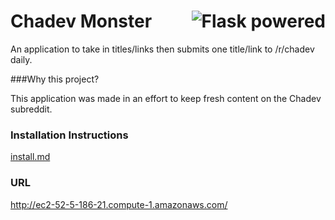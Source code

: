 # Chadev Monster <a href="http://flask.pocoo.org/"><img src="http://flask.pocoo.org/static/badges/flask-powered.png" align="right" border="0" alt="Flask powered" title="Flask powered"></a>
An application to take in titles/links then submits one title/link to /r/chadev daily.


###Why this project?

This application was made in an effort to keep fresh content on the Chadev subreddit.

### Installation Instructions
[install.md](/docs/install.md)

### URL
http://ec2-52-5-186-21.compute-1.amazonaws.com/
